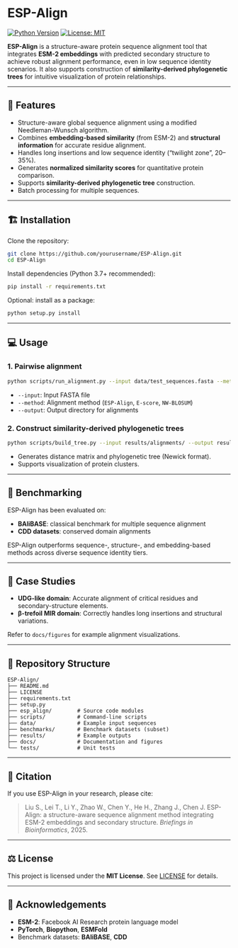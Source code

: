 # ESP-Align

[![Python Version](https://img.shields.io/badge/python-3.7%2B-blue.svg)]()
[![License: MIT](https://img.shields.io/badge/License-MIT-yellow.svg)]()

**ESP-Align** is a structure-aware protein sequence alignment tool that integrates **ESM-2 embeddings** with predicted secondary structure to achieve robust alignment performance, even in low sequence identity scenarios. It also supports construction of **similarity-derived phylogenetic trees** for intuitive visualization of protein relationships.

---

## 📌 Features

- Structure-aware global sequence alignment using a modified Needleman-Wunsch algorithm.
- Combines **embedding-based similarity** (from ESM-2) and **structural information** for accurate residue alignment.
- Handles long insertions and low sequence identity (“twilight zone”, 20–35%).
- Generates **normalized similarity scores** for quantitative protein comparison.
- Supports **similarity-derived phylogenetic tree** construction.
- Batch processing for multiple sequences.

---

## 🏗️ Installation

Clone the repository:

```bash
git clone https://github.com/yourusername/ESP-Align.git
cd ESP-Align
````

Install dependencies (Python 3.7+ recommended):

```bash
pip install -r requirements.txt
```

Optional: install as a package:

```bash
python setup.py install
```

---

## 💻 Usage

### 1. Pairwise alignment

```bash
python scripts/run_alignment.py --input data/test_sequences.fasta --method ESP-Align --output results/alignments/
```

* `--input`: Input FASTA file
* `--method`: Alignment method (`ESP-Align`, `E-score`, `NW-BLOSUM`)
* `--output`: Output directory for alignments

### 2. Construct similarity-derived phylogenetic trees

```bash
python scripts/build_tree.py --input results/alignments/ --output results/trees/
```

* Generates distance matrix and phylogenetic tree (Newick format).
* Supports visualization of protein clusters.

---

## 🧪 Benchmarking

ESP-Align has been evaluated on:

* **BAliBASE**: classical benchmark for multiple sequence alignment
* **CDD datasets**: conserved domain alignments

ESP-Align outperforms sequence-, structure-, and embedding-based methods across diverse sequence identity tiers.

---

## 🧩 Case Studies

* **UDG-like domain**: Accurate alignment of critical residues and secondary-structure elements.
* **β-trefoil MIR domain**: Correctly handles long insertions and structural variations.

Refer to `docs/figures` for example alignment visualizations.

---

## 📂 Repository Structure

```
ESP-Align/
├── README.md
├── LICENSE
├── requirements.txt
├── setup.py
├── esp_align/        # Source code modules
├── scripts/          # Command-line scripts
├── data/             # Example input sequences
├── benchmarks/       # Benchmark datasets (subset)
├── results/          # Example outputs
├── docs/             # Documentation and figures
└── tests/            # Unit tests
```

---

## 📄 Citation

If you use ESP-Align in your research, please cite:

> Liu S., Lei T., Li Y., Zhao W., Chen Y., He H., Zhang J., Chen J.
> ESP-Align: a structure-aware sequence alignment method integrating ESM-2 embeddings and secondary structure. *Briefings in Bioinformatics*, 2025.

---

## ⚖️ License

This project is licensed under the **MIT License**. See [LICENSE](LICENSE) for details.

---

## 📌 Acknowledgements

* **ESM-2**: Facebook AI Research protein language model
* **PyTorch**, **Biopython**, **ESMFold**
* Benchmark datasets: **BAliBASE**, **CDD**

